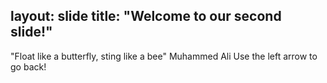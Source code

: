 layout: slide
title: "Welcome to our second slide!"
---
"Float like a butterfly, sting like a bee" Muhammed Ali
Use the left arrow to go back!
